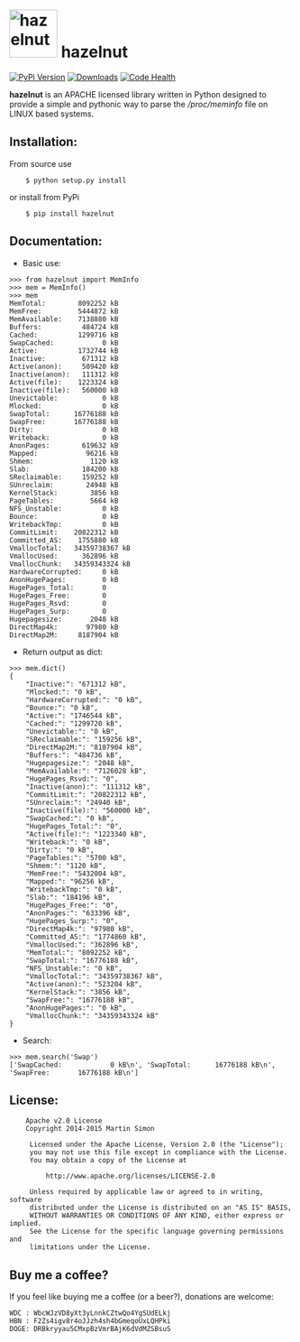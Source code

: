 <h1><img src="https://raw.githubusercontent.com/c0ding/hazelnut/master/doc/hazelnut.png" height=85 alt="hazelnut" title="hazelnut"> hazelnut</h1>

[![PyPi Version](http://img.shields.io/pypi/v/hazelnut.svg)](https://pypi.python.org/pypi/hazelnut/)   [![Downloads](http://img.shields.io/pypi/dm/hazelnut.svg)](https://pypi.python.org/pypi/hazelnut/)
[![Code Health](https://landscape.io/github/c0ding/hazelnut/master/landscape.svg)](https://landscape.io/github/c0ding/hazelnut/master)

**hazelnut** is an APACHE licensed library written in Python designed to provide a simple and pythonic way to parse the _/proc/meminfo_ file on LINUX based systems.

## Installation:

From source use

		$ python setup.py install

or install from PyPi

		$ pip install hazelnut
		
## Documentation:

- Basic use:

```
>>> from hazelnut import MemInfo
>>> mem = MemInfo()
>>> mem
MemTotal:        8092252 kB
MemFree:         5444872 kB
MemAvailable:    7138880 kB
Buffers:          484724 kB
Cached:          1299716 kB
SwapCached:            0 kB
Active:          1732744 kB
Inactive:         671312 kB
Active(anon):     509420 kB
Inactive(anon):   111312 kB
Active(file):    1223324 kB
Inactive(file):   560000 kB
Unevictable:           0 kB
Mlocked:               0 kB
SwapTotal:      16776188 kB
SwapFree:       16776188 kB
Dirty:                 0 kB
Writeback:             0 kB
AnonPages:        619632 kB
Mapped:            96216 kB
Shmem:              1120 kB
Slab:             184200 kB
SReclaimable:     159252 kB
SUnreclaim:        24948 kB
KernelStack:        3856 kB
PageTables:         5664 kB
NFS_Unstable:          0 kB
Bounce:                0 kB
WritebackTmp:          0 kB
CommitLimit:    20822312 kB
Committed_AS:    1755880 kB
VmallocTotal:   34359738367 kB
VmallocUsed:      362896 kB
VmallocChunk:   34359343324 kB
HardwareCorrupted:     0 kB
AnonHugePages:         0 kB
HugePages_Total:       0
HugePages_Free:        0
HugePages_Rsvd:        0
HugePages_Surp:        0
Hugepagesize:       2048 kB
DirectMap4k:       97980 kB
DirectMap2M:     8187904 kB
```

- Return output as dict:

```
>>> mem.dict()
{
	"Inactive:": "671312 kB",
	"Mlocked:": "0 kB",
	"HardwareCorrupted:": "0 kB",
	"Bounce:": "0 kB",
	"Active:": "1746544 kB",
	"Cached:": "1299720 kB",
	"Unevictable:": "0 kB",
	"SReclaimable:": "159256 kB",
	"DirectMap2M:": "8187904 kB",
	"Buffers:": "484736 kB",
	"Hugepagesize:": "2048 kB",
	"MemAvailable:": "7126028 kB",
	"HugePages_Rsvd:": "0",
	"Inactive(anon):": "111312 kB",
	"CommitLimit:": "20822312 kB",
	"SUnreclaim:": "24940 kB",
	"Inactive(file):": "560000 kB",
	"SwapCached:": "0 kB",
	"HugePages_Total:": "0",
	"Active(file):": "1223340 kB",
	"Writeback:": "0 kB",
	"Dirty:": "0 kB",
	"PageTables:": "5700 kB",
	"Shmem:": "1120 kB",
	"MemFree:": "5432004 kB",
	"Mapped:": "96256 kB",
	"WritebackTmp:": "0 kB",
	"Slab:": "184196 kB",
	"HugePages_Free:": "0",
	"AnonPages:": "633396 kB",
	"HugePages_Surp:": "0",
	"DirectMap4k:": "97980 kB",
	"Committed_AS:": "1774860 kB",
	"VmallocUsed:": "362896 kB",
	"MemTotal:": "8092252 kB",
	"SwapTotal:": "16776188 kB",
	"NFS_Unstable:": "0 kB",
	"VmallocTotal:": "34359738367 kB",
	"Active(anon):": "523204 kB",
	"KernelStack:": "3856 kB",
	"SwapFree:": "16776188 kB",
	"AnonHugePages:": "0 kB",
	"VmallocChunk:": "34359343324 kB"
}
```

- Search:

```
>>> mem.search('Swap')
['SwapCached:            0 kB\n', 'SwapTotal:      16776188 kB\n', 'SwapFree:       16776188 kB\n']
```



## License:

```
	Apache v2.0 License
	Copyright 2014-2015 Martin Simon

	 Licensed under the Apache License, Version 2.0 (the "License");
	 you may not use this file except in compliance with the License.
	 You may obtain a copy of the License at

		 http://www.apache.org/licenses/LICENSE-2.0

	 Unless required by applicable law or agreed to in writing, software
	 distributed under the License is distributed on an "AS IS" BASIS,
	 WITHOUT WARRANTIES OR CONDITIONS OF ANY KIND, either express or implied.
	 See the License for the specific language governing permissions and
	 limitations under the License.

```

## Buy me a coffee?

If you feel like buying me a coffee (or a beer?), donations are welcome:

```
WDC : WbcWJzVD8yXt3yLnnkCZtwQo4YgSUdELkj
HBN : F2Zs4igv8r4oJJzh4sh4bGmeqoUxLQHPki
DOGE: DRBkryyau5CMxpBzVmrBAjK6dVdMZSBsuS
```
